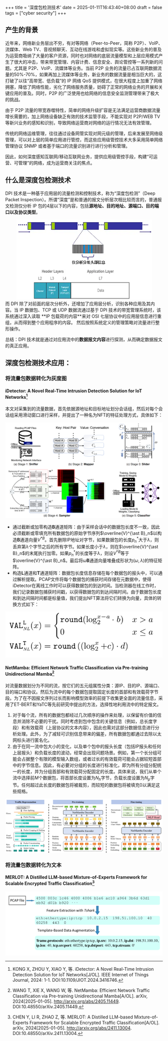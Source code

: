 +++
title = '深度包检测技术'
date = 2025-01-11T16:43:40+08:00
draft = false
tags = ["cyber security"]
+++
## 产生的背景
近年来，网络新业务层出不穷，有对等网络（Peer-to-Peer，简称 P2P）、VoIP、流媒体、Web TV、音视频聊天、互动在线游戏和虚拟现实等。这些新业务的普及为运营商吸纳了大量的客户资源，同时也对网络的底层流量模型和上层应用模式产生了很大的冲击，带来带宽管理、内容计费、信息安全、舆论管控等一系列新的问题。尤其是 P2P、VoIP、流媒体等业务。当前 P2P 业务的流量已占互联网数据流量的50%-70%，如果再加上流媒体等业务，新业务的数据流量是相当巨大的，这打破了以往“高带宽、低负载”的 IP 网络 QoS 提供模式，在很大程度上加重了网络拥塞，降低了网络性能，劣化了网络服务质量，妨碍了正常的网络业务的开展和关键应用的普及。同时，P2P 的广泛使用也给网络的信息安全监测管理带来了极大的挑战。

由于 P2P 流量的带宽吞噬特性，简单的网络升级扩容是无法满足运营商数据流量增长需要的，加上网络设备缺乏有效的技术监管手段，不能实现对 P2P/WEB TV 等新兴业务的感知和识别，导致网络运营商对网络的运行情况无法有效管理。

传统的网络运维管理，往往通过设备网管实现对网元级的管理，后来发展至网络级管理，可以对上层的简单应用进行管控，而这些应用级管控技术大多采用简单网络管理协议 SNMP 或者基于端口的流量识别进行进行分析和管理。

因此，如何深度感知互联网/移动互联网业务，提供应用级管控手段，构建“可运营、可管理”的网络，成为运营商关注的焦点。
## 什么是深度包检测技术
DPI 技术是一种基于应用层的流量检测和控制技术，称为“深度包检测”（Deep Packet Inspection）。所谓“深度”是和普通的报文分析层次相比较而言的，普通报文检测仅分析 IP 包的4层以下的内容，包括**源地址、目的地址、源端口、目的端口以及协议类型**。

<div align="center">
<img src="./traditional-package-parse.png" alt="传统包检测方法">
</div>
而 DPI 除了对前面的层次分析外，还增加了应用层分析，识别各种应用及其内容。当 IP 数据包、TCP 或 UDP 数据流通过基于 DPI 技术的带宽管理系统时，该系统通过深入读取 **IP 包载荷的内容**来对 OSI 七层协议中的应用层信息进行重组，从而得到整个应用程序的内容。
然后按照系统定义的管理策略对流量进行整形操作。

总结：DPI 技术就是通过对应用流中的**数据报文内容**进行探测，从而确定数据报文的真正应用。

## 深度包检测技术应用：
### 将流量包数据转化为灰度图
#### iDetector: A Novel Real-Time Intrusion Detection Solution for IoT Networks[^1]
本文对采集到的流量数据，首先依据源地址和目标地址划分会话组，然后对每个会话组采用滑动窗口进行采样，并提出了一种名为NFT的特征处理方式，具体如下：
<div align="center">
<img src="./idetector-workflow.png">
</div>

- 通过截断或加零构造**B**通道矩阵：由于采样会话中的数据包长度不一致，因此必须截断或零填充所有数据包的原始字节序列$\overline{V}^{\ast B}_n$以构造**B**通道向量$V^{\ast B}$。首先删除IP地址对字节，如果数据包的长度$p^{\ast}_n$大于$\lambda$，则丢弃第$\lambda$个字节之后的所有字节。如果长度小于$\lambda$，则在$\overline{V}^{\ast B}_n$的末尾执行加零。如果$p^{\ast}_n$的长度等于$\lambda$，则设$V^{\ast B}$等于$\overline{V}^{\ast B}_n$。最后将$\omega$**B**通道向量堆叠成形状为$(\omega, \lambda)$的特征矩阵。
- 构造**L**通道和**T**通道矩阵：数据包长度信息存储在每个数据包的报头中，可以通过解析提取。PCAP文件将每个数据包的捕获时间存储在元数据中，使得iDetector在离线工作时可以获得数据包的到达时间。当检测器在线工作时，我们记录数据包捕获时间戳，以获得数据包的到达间隔时间。由于数据包长度和到达间隔时间都是标量值，我们提出NFT算法将它们转换为向量，具体的转换方式如下：
<div align="center">
<img src="./equation-NFT.png">
</div>

#### NetMamba: Efficient Network Traffic Classification via Pre-training Unidirectional Mamba[^2]
对流量数据划分为不同的流，按它们的五元组属性分类：源IP、目的IP、源端口、目的端口和协议。然后为流中的每个数据包提取固定长度的首部和有效载荷字节段。为了在不因报文序列过长而影响模型效率的前提下收集更全面的流量信息，采用了ET-BERT和YaTC等先前研究中提出的方法，选择性地利用流中的特定报文。
1. 对于每个流，所有的数据包都经过几次顺序的操作来处理，以保留有价值的信息并消除不必要的干扰。同时考虑到包中包含的关键信息（例如，总长度字段）和有效载荷（上层协议的文本内容），因此也需对这部分数据信息进行分析处理。此外，为了减轻可识别信息带来的偏差，所有数据包都通过去除以太网标头进行匿名化。
2. 由于在同一流中包大小的变化，以及单个包中的报头长度（包括IP报头和任何上层报头）和负载长度的波动，经常会出现问题场景。例如，第一个长分组可能会占据整个有限的模型输入数组，或者过长的有效载荷可能会占据较短首部中的字节信息。因此，有必要对分组的长度进行标准化，即为所有分组分配统一的长度，并为分组首部和有效载荷分配固定的长度。具体来说，我们从单个流中选择前$M$个数据包，将首部长度设置为$N_h$字节，负载长度设置为$N_p$字节。任何超过此长度的数据包将被裁剪，而较短的数据包将被填充0以满足这些规格。
<div align="center">
<img src="./NetMamba_overview.png">
</div>


### 将流量包数据转化为文本
#### MERLOT: A Distilled LLM-based Mixture-of-Experts Framework for Scalable Encrypted Traffic Classification[^3]

<div align="center">
<img src="./merlot-text-embed.png">
</div>

[^1]: KONG X, ZHOU Y, XIAO Y, 等. iDetector: A Novel Real-Time Intrusion Detection Solution for IoT Networks[J/OL]. IEEE Internet of Things Journal, 2024: 1-1. DOI:10.1109/JIOT.2024.3416746.

[^2]: WANG T, XIE X, WANG W, 等. NetMamba: Efficient Network Traffic Classification via Pre-training Unidirectional Mamba[A/OL]. arXiv, 2024[2025-01-05]. http://arxiv.org/abs/2405.11449. DOI:10.48550/arXiv.2405.11449.

[^3]: CHEN Y, LI R, ZHAO Z, 等. MERLOT: A Distilled LLM-based Mixture-of-Experts Framework for Scalable Encrypted Traffic Classification[A/OL]. arXiv, 2024[2025-01-05]. http://arxiv.org/abs/2411.13004. DOI:10.48550/arXiv.2411.13004.
